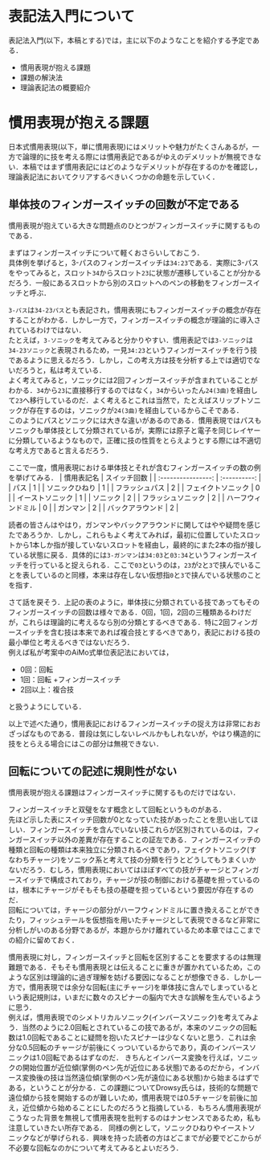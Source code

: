 # 表記法入門について
表記法入門(以下，本稿とする)では，主に以下のようなことを紹介する予定である．
- 慣用表現が抱える課題
- 課題の解決法
- 理論表記法の概要紹介

# 慣用表現が抱える課題
日本式慣用表現(以下，単に慣用表現)にはメリットや魅力がたくさんあるが，一方で論理的に技を考える際には慣用表記であるがゆえのデメリットが無視できない．本稿ではまず慣用表記にはどのようなデメリットが存在するのかを確認し，理論表記法においてクリアするべきいくつかの命題を示していく．

## 単体技のフィンガースイッチの回数が不定である
慣用表現が抱えている大きな問題点のひとつがフィンガースイッチに関するものである．

まずはフィンガースイッチについて軽くおさらいしておこう．  
具体例を挙げると，3-パスのフィンガースイッチは`34:23`である．実際に3-パスをやってみると，スロット`34`からスロット`23`に状態が遷移していることが分かるだろう．一般にあるスロットから別のスロットへのペンの移動をフィンガースイッチと呼ぶ．

`3-パス`は`34-23パス`とも表記され，慣用表現にもフィンガースイッチの概念が存在することがわかる．しかし一方で，フィンガースイッチの概念が理論的に導入されているわけではない．  
たとえば，`3-ソニック`を考えてみると分かりやすい．慣用表記では`3-ソニック`は`34-23ソニック`と表現されるため，一見`34:23`というフィンガースイッチを行う技であるように思えるだろう．しかし，この考え方は技を分析する上では適切でないだろうと，私は考えている．  
よく考えてみると，ソニックには2回フィンガースイッチが含まれていることがわかる．`34`から`23`に直接移行するのではなく，`34`からいったん`24(3曲)`を経由して`23`へ移行しているのだ．よく考えるとこれは当然で，たとえばスリップトソニックが存在するのは，ソニックが`24(3曲)`を経由しているからこそである．  
このようにパスとソニックには大きな違いがあるのである．慣用表現ではパスもソニックも単体技として分類されているが，実際には原子と電子を同じレイヤーに分類しているようなもので，正確に技の性質をとらえようとする際には不適切な考え方であると言えるだろう．

ここで一度，慣用表現における単体技とそれが含むフィンガースイッチの数の例を挙げてみる．
|     慣用表記名     | スイッチ回数 |
| :----------------: | :----------: |
|        パス        |      1       |
|   ソニックひねり   |      1       |
|   フラッシュパス   |      2       |
| フェイクトソニック |      0       |
|  イーストソニック  |      1       |
|      ソニック      |      2       |
| フラッシュソニック |      2       |
| ハーフウィンドミル |      0       |
|      ガンマン      |      2       |
|  バックアラウンド  |      2       |

読者の皆さんはやはり，ガンマンやバックアラウンドに関してはやや疑問を感じたであろうか．しかし，これらもよく考えてみれば，最初に位置していたスロットから1本しか指が接していないスロットを経由し，最終的にまた2本の指が接している状態に戻る．具体的には`3-ガンマン`は`34:03`と`03:34`というフィンガースイッチを行っていると捉えられる．ここで`03`というのは，`23`が`2`と`3`で挟んでいることを表しているのと同様，本来は存在しない仮想指`0`と`3`で挟んでいる状態のことを指す．

さて話を戻そう．上記の表のように，単体技に分類されている技であってもそのフィンガースイッチの回数は様々である．0回，1回，2回の三種類あるわけだが，これらは理論的に考えるなら別の分類とするべきである．特に2回フィンガースイッチを含む技は本来であれば複合技とするべきであり，表記における技の最小単位と考えるべきではないだろう．  
例えば私が考案中のAiMo式単位表記法においては，
- 0回：回転
- 1回：回転 +フィンガースイッチ
- 2回以上：複合技

と扱うようにしている．

以上で述べた通り，慣用表記におけるフィンガースイッチの捉え方は非常におおざっぱなものである．普段は気にしないレベルかもしれないが，やはり構造的に技をとらえる場合にはこの部分は無視できない．

## 回転についての記述に規則性がない
慣用表現が抱える課題はフィンガースイッチに関するものだけではない．

フィンガースイッチと双璧をなす概念として回転というものがある．  
先ほど示した表にスイッチ回数が0となっていた技があったことを思い出してほしい．フィンガースイッチを含んでいない技これらが区別されているのは，フィンガースイッチ以外の差異が存在することの証左である．フィンガースイッチの種類と回転の種類は本来独立に分類されるべきであり，フェイクトソニック(すなわちチャージ)をソニック系と考えて技の分類を行うとどうしてもうまくいかないだろう．むしろ，慣用表現においてはほぼすべての技がチャージとフィンガースイッチで構成されており，チャージが技の制御における基礎を担っているのは，根本にチャージがそもそも技の基礎を担っているという要因が存在するのだ．  
回転については，チャージの部分がハーフウィンドミルに置き換えることができたり，フィッシュテールを仮想指を用いたチャージとして表現できるなど非常に分析しがいのある分野であるが，本題からかけ離れているため本章ではここまでの紹介に留めておく．

慣用表現に対し，フィンガースイッチと回転を区別することを要求するのは無理難題である．そもそも慣用表現とは伝えることに重きが置かれているため，このような区別は理論的に過ぎ理解を妨げる要因になることが想像できる．しかし一方で，慣用表現では余分な回転(主にチャージ)を単体技に含んでしまっているという表記規則は，いまだに数々のスピナーの脳内で大きな誤解を生んでいるように思う．  
例えば，慣用表現でのシメトリカルソニック(インバースソニック)を考えてみよう．当然のように2.0回転とされているこの技であるが，本来のソニックの回転数は1.0回転であることに疑問を抱いたスピナーは少なくないと思う．これは余分な0.5回転のチャージが前後にくっついているからであり，真のインバースソニックは1.0回転であるはずなのだ．
きちんとインバース変換を行えば，ソニックの開始位置が近位傾(掌側のペン先が近位にある状態)であるのだから，インバース変換後の技は当然遠位傾(掌側のペン先が遠位にある状態)から始まるはずである，ということが分かる．この課題についてDrowsy氏らは，技術的な問題で遠位傾から技を開始するのが難しいため，慣用表現では0.5チャージを前後に加え，近位傾から始めることにしたのだろうと指摘している．もちろん慣用表現がこうなった背景を無視して慣用表現を批判するのはナンセンスであるため，私も注意していきたい所存である．
同様の例として，ソニックひねりやイーストソニックなどが挙げられる．興味を持った読者の方はどこまでが必要でどこからが不必要な回転なのかについて考えてみるとよいだろう．


